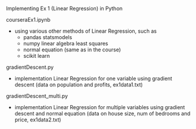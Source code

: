 Implementing Ex 1 (Linear Regression) in Python

courseraEx1.ipynb 
 - using various other methods of Linear Regression, such as 
      - pandas statsmodels
      - numpy linear algebra least squares
      - normal equation (same as in the course)
      - scikit learn

gradientDescent.py
 - implementation Linear Regression for one variable using gradient descent (data on population and profits, ex1data1.txt)

 gradientDescent_multi.py
 - implementation Linear Regression for multiple variables using gradient descent and normal equation (data on house size, num of bedrooms and price, ex1data2.txt)